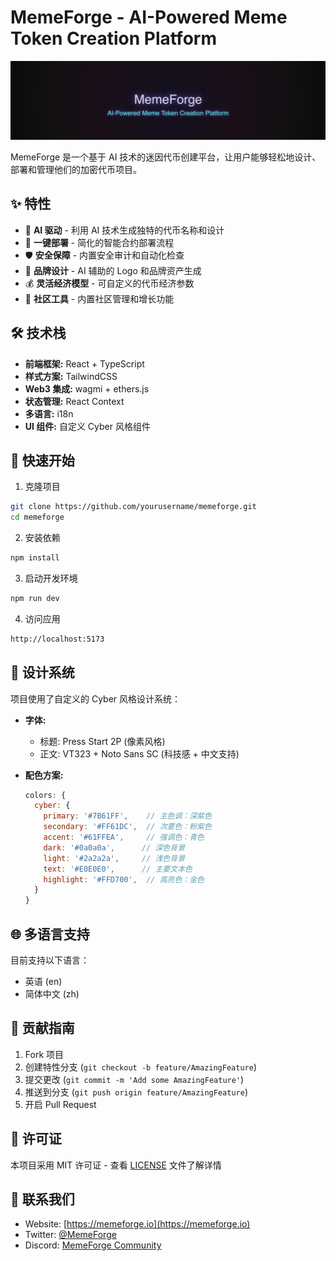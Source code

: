 # MemeForge - AI-Powered Meme Token Creation Platform

![MemeForge Banner](./public/banner.png)

MemeForge 是一个基于 AI 技术的迷因代币创建平台，让用户能够轻松地设计、部署和管理他们的加密代币项目。

## ✨ 特性

- 🤖 **AI 驱动** - 利用 AI 技术生成独特的代币名称和设计
- 🚀 **一键部署** - 简化的智能合约部署流程
- 🛡️ **安全保障** - 内置安全审计和自动化检查
- 🎨 **品牌设计** - AI 辅助的 Logo 和品牌资产生成
- 💰 **灵活经济模型** - 可自定义的代币经济参数
- 👥 **社区工具** - 内置社区管理和增长功能

## 🛠️ 技术栈

- **前端框架:** React + TypeScript
- **样式方案:** TailwindCSS
- **Web3 集成:** wagmi + ethers.js
- **状态管理:** React Context
- **多语言:** i18n
- **UI 组件:** 自定义 Cyber 风格组件

## 🚀 快速开始

1. 克隆项目

```bash
git clone https://github.com/yourusername/memeforge.git
cd memeforge
```

2. 安装依赖

```bash
npm install
```

3. 启动开发环境

```bash
npm run dev
```

4. 访问应用

```bash
http://localhost:5173
```

## 🎨 设计系统

项目使用了自定义的 Cyber 风格设计系统：

- **字体:**

  - 标题: Press Start 2P (像素风格)
  - 正文: VT323 + Noto Sans SC (科技感 + 中文支持)

- **配色方案:**
  ```js
  colors: {
    cyber: {
      primary: '#7B61FF',    // 主色调：深紫色
      secondary: '#FF61DC',  // 次要色：粉紫色
      accent: '#61FFEA',     // 强调色：青色
      dark: '#0a0a0a',      // 深色背景
      light: '#2a2a2a',     // 浅色背景
      text: '#E0E0E0',      // 主要文本色
      highlight: '#FFD700',  // 高亮色：金色
    }
  }
  ```

## 🌐 多语言支持

目前支持以下语言：

- 英语 (en)
- 简体中文 (zh)

## 🤝 贡献指南

1. Fork 项目
2. 创建特性分支 (`git checkout -b feature/AmazingFeature`)
3. 提交更改 (`git commit -m 'Add some AmazingFeature'`)
4. 推送到分支 (`git push origin feature/AmazingFeature`)
5. 开启 Pull Request

## 📄 许可证

本项目采用 MIT 许可证 - 查看 [LICENSE](LICENSE) 文件了解详情

## 📧 联系我们

- Website: [https://memeforge.io](https://memeforge.io)
- Twitter: [@MemeForge](https://twitter.com/MemeForge)
- Discord: [MemeForge Community](https://discord.gg/memeforge)
